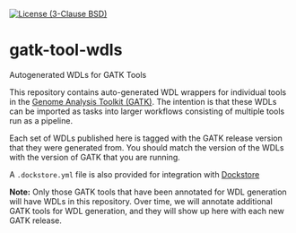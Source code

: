 [![License (3-Clause BSD)](https://img.shields.io/badge/license-BSD%203--Clause-blue.svg)](https://opensource.org/licenses/BSD-3-Clause)

# gatk-tool-wdls

Autogenerated WDLs for GATK Tools

This repository contains auto-generated WDL wrappers for individual tools in the [Genome Analysis Toolkit (GATK)](https://github.com/broadinstitute/gatk).
The intention is that these WDLs can be imported as tasks into larger workflows consisting of multiple tools run as a pipeline.

Each set of WDLs published here is tagged with the GATK release version that they were generated from. You should match the version
of the WDLs with the version of GATK that you are running.

A `.dockstore.yml` file is also provided for integration with [Dockstore](dockstore.org)

**Note:** Only those GATK tools that have been annotated for WDL generation will have WDLs in this repository. Over time, we will annotate
additional GATK tools for WDL generation, and they will show up here with each new GATK release.

